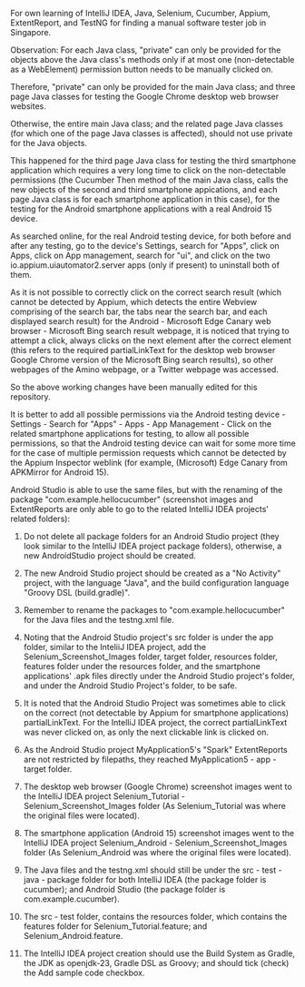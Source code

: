 For own learning of IntelliJ IDEA, Java, Selenium, Cucumber, Appium, ExtentReport, and TestNG for finding a manual software tester job in Singapore.

Observation:
For each Java class, "private" can only be provided for the objects above the Java class's methods only if at most one (non-detectable as a WebElement) permission button needs to be manually clicked on.

Therefore, "private" can only be provided for the main Java class; and three page Java classes for testing the Google Chrome desktop web browser websites.

Otherwise, the entire main Java class; and the related page Java classes (for which one of the page Java classes is affected), should not use private for the Java objects.

This happened for the third page Java class for testing the third smartphone application which requires a very long time to click on the non-detectable permissions (the Cucumber Then method of the main Java class, calls the new objects of the second and third smartphone appications, and each page Java class is for each smartphone application in this case), for the testing for the Android smartphone applications with a real Android 15 device.

As searched online, for the real Android testing device, for both before and after any testing, go to the device's Settings, search for "Apps", click on Apps, click on App management, search for "ui", and click on the two io.appium.uiautomator2.server apps (only if present) to uninstall both of them.

As it is not possible to correctly click on the correct search result (which cannot be detected by Appium, which detects the entire Webview comprising of the search bar, the tabs near the search bar, and each displayed search result) for the Android - Microsoft Edge Canary web browser - Microsoft Bing search result webpage, it is noticed that trying to attempt a click, always clicks on the next element after the correct element (this refers to the required partialLinkText for the desktop web browser Google Chrome version of the Microsoft Bing search results), so other webpages of the Amino webpage, or a Twitter webpage was accessed.

So the above working changes have been manually edited for this repository.

It is better to add all possible permissions via the Android testing device - Settings - Search for "Apps" - Apps - App Management - Click on the related smartphone applications for testing, to allow all possible permissions, so that the Android testing device can wait for some more time for the case of multiple permission requests which cannot be detected by the Appium Inspector weblink (for example, (Microsoft) Edge Canary from APKMirror for Android 15).

Android Studio is able to use the same files, but with the renaming of the package "com.example.hellocucumber" (screenshot images and ExtentReports are only able to go to the related IntelliJ IDEA projects' related folders):

1. Do not delete all package folders for an Android Studio project (they look similar to the IntelliJ IDEA project package folders), otherwise, a new AndroidStudio project should be created.

2. The new Android Studio project should be created as a "No Activity" project, with the language "Java", and the build configuration language "Groovy DSL (build.gradle)".

3. Remember to rename the packages to "com.example.hellocucumber" for the Java files and the testng.xml file.

4. Noting that the Android Studio project's src folder is under the app folder, similar to the InteliiJ IDEA project, add the Selenium_Screenshot_Images folder, target folder, resources folder, features folder under the resources folder, and the smartphone applications' .apk files directly under the Android Studio project's folder, and under the Android Studio Project's folder, to be safe.

5. It is noted that the Android Studio Project was sometimes able to click on the correct (not detectable by Appium for smartphone applications) partialLinkText. For the IntelliJ IDEA project, the correct partialLinkText was never clicked on, as only the next clickable link is clicked on.

6. As the Android Studio project MyApplication5's "Spark" ExtentReports are not restricted by filepaths, they reached MyApplication5 - app - target folder.

7. The desktop web browser (Google Chrome) screenshot images went to the IntelliJ IDEA project Selenium_Tutorial - Selenium_Screenshot_Images folder
(As Selenium_Tutorial was where the original files were located).

8. The smartphone application (Android 15) screenshot images went to the IntelliJ IDEA project Selenium_Android - Selenium_Screenshot_Images folder
(As Selenium_Android was where the original files were located).

9. The Java files and the testng.xml should still be under the src - test - java - package folder for both IntelliJ IDEA (the package folder is cucumber); and Android Studio (the package folder is com.example.cucumber).

11. The src - test folder, contains the resources folder, which contains the features folder for Selenium_Tutorial.feature; and Selenium_Android.feature.

12. The IntelliJ IDEA project creation should use the Build System as Gradle, the JDK as openjdk-23, Gradle DSL as Groovy; and should tick (check) the Add sample code checkbox.

